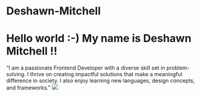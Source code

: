 # Deshawn-Mitchell
<h1>Hello world :-) My name is Deshawn Mitchell !!</h1>
“I am a passionate Frontend Developer with a diverse skill set in problem-solving. I thrive on creating impactful solutions that make a meaningful difference in society. I also enjoy learning new languages, design concepts, and frameworks.”
<img src="https://cdn.dribbble.com/users/2257797/screenshots/5602207/media/2097cd94951142a9babbecc2559274c1.gif">
